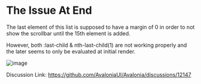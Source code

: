 # The Issue At End

The last element of this list is supposed to have a margin of 0 in order to not show the scrollbar
until the 15th element is added.

However, both :last-child & nth-last-child(1) are not working properly and the later seems to only be evaluated at initial render.

![image](https://github.com/AvaloniaUI/Avalonia/assets/39861216/caa5a00a-77d4-467d-a4c2-6fcd3a199a8b)

Discussion Link: https://github.com/AvaloniaUI/Avalonia/discussions/12147